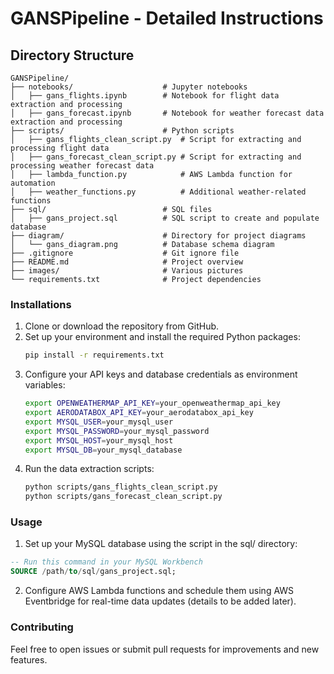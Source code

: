 # GANSPipeline - Detailed Instructions

## Directory Structure

```plaintext
GANSPipeline/
├── notebooks/                    # Jupyter notebooks
│   ├── gans_flights.ipynb        # Notebook for flight data extraction and processing
│   ├── gans_forecast.ipynb       # Notebook for weather forecast data extraction and processing
├── scripts/                      # Python scripts
│   ├── gans_flights_clean_script.py  # Script for extracting and processing flight data
│   ├── gans_forecast_clean_script.py # Script for extracting and processing weather forecast data
│   ├── lambda_function.py            # AWS Lambda function for automation
│   ├── weather_functions.py          # Additional weather-related functions
├── sql/                          # SQL files
│   ├── gans_project.sql          # SQL script to create and populate database
├── diagram/                      # Directory for project diagrams
│   └── gans_diagram.png          # Database schema diagram
├── .gitignore                    # Git ignore file
├── README.md                     # Project overview
├── images/                       # Various pictures
└── requirements.txt              # Project dependencies
```


### Installations

1. Clone or download the repository from GitHub.
2. Set up your environment and install the required Python packages:
   ```bash
   pip install -r requirements.txt
   ```
3. Configure your API keys and database credentials as environment variables:
   ```bash
   export OPENWEATHERMAP_API_KEY=your_openweathermap_api_key
   export AERODATABOX_API_KEY=your_aerodatabox_api_key
   export MYSQL_USER=your_mysql_user
   export MYSQL_PASSWORD=your_mysql_password
   export MYSQL_HOST=your_mysql_host
   export MYSQL_DB=your_mysql_database
   ```
4. Run the data extraction scripts:
   ```bash
   python scripts/gans_flights_clean_script.py
   python scripts/gans_forecast_clean_script.py
   ````

### Usage

1.	Set up your MySQL database using the script in the sql/ directory:
   ```sql
   -- Run this command in your MySQL Workbench
   SOURCE /path/to/sql/gans_project.sql;
   ````
2. Configure AWS Lambda functions and schedule them using AWS Eventbridge for real-time data updates (details to be added later).

### Contributing

Feel free to open issues or submit pull requests for improvements and new features.

